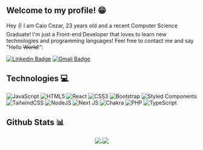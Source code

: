 ## Welcome to my profile! 😁

Hey ✌️ I am Caio Cezar, 23 years old and a recent Computer Science Graduate! I'm just a Front-end Developer that loves to learn new technologies and programming languages! Feel free to contact me and say "Hello ~~World~~!":

[![Linkedin Badge](https://img.shields.io/badge/-Caio%20Cezar-blue?style=for-the-badge&logo=Linkedin&logoColor=white&link=https://www.linkedin.com/in/caio-cezar-toledo-gonçalves/)](https://www.linkedin.com/in/caio-cezar-toledo-gonçalves/)
[![Gmail Badge](https://img.shields.io/badge/-caiocezartg@gmail.com-c14438?style=for-the-badge&logo=Gmail&logoColor=white&link=mailto:caiocezartg@gmail.com)](mailto:caiocezartg@gmail.com)

## Technologies 💻

![JavaScript](https://img.shields.io/badge/javascript-%23323330.svg?style=for-the-badge&logo=javascript&logoColor=%23F7DF1E)
![HTML5](https://img.shields.io/badge/html5-%23E34F26.svg?style=for-the-badge&logo=html5&logoColor=white)
![React](https://img.shields.io/badge/react-%2320232a.svg?style=for-the-badge&logo=react&logoColor=%2361DAFB)
![CSS3](https://img.shields.io/badge/css3-%231572B6.svg?style=for-the-badge&logo=css3&logoColor=white)
![Bootstrap](https://img.shields.io/badge/bootstrap-%23563D7C.svg?style=for-the-badge&logo=bootstrap&logoColor=white)
![Styled Components](https://img.shields.io/badge/styled--components-DB7093?style=for-the-badge&logo=styled-components&logoColor=white)
![TailwindCSS](https://img.shields.io/badge/tailwindcss-%2338B2AC.svg?style=for-the-badge&logo=tailwind-css&logoColor=white)
![NodeJS](https://img.shields.io/badge/node.js-6DA55F?style=for-the-badge&logo=node.js&logoColor=white)
![Next JS](https://img.shields.io/badge/Next-black?style=for-the-badge&logo=next.js&logoColor=white)
![Chakra](https://img.shields.io/badge/chakra-%234ED1C5.svg?style=for-the-badge&logo=chakraui&logoColor=white)
![PHP](https://img.shields.io/badge/php-%23777BB4.svg?style=for-the-badge&logo=php&logoColor=white)
![TypeScript](https://img.shields.io/badge/typescript-%23007ACC.svg?style=for-the-badge&logo=typescript&logoColor=white)

## Github Stats 📊

<div align="center">

  <a href="https://github.com/caiocezartg">
    <img align="center" src="https://github-readme-stats.vercel.app/api?username=caiocezartg&count_private=true&show_icons=true&include_all_commits=true&theme=dracula&hide_border=true" />
  </a>
  
  <a href="https://github.com/caiocezartg">
    <img align="center" src="https://github-readme-stats.vercel.app/api/top-langs/?username=caiocezartg&layout=compact&theme=dracula&hide_border=true" />
  </a>
  
</div>
